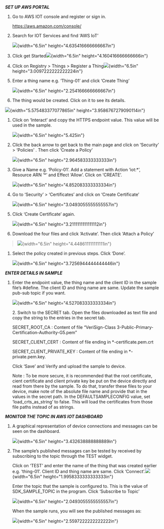 ***SET UP AWS PORTAL***

1.  Go to AWS IOT console and register or sign in.

    <https://aws.amazon.com/console/>

2.  Search for IOT Services and find ‘AWS IoT’

    ![](media/image1.png){width="6.5in" height="4.635416666666667in"}

3.  Click get Started![](media/image2.png){width="6.5in"
    height="4.160416666666666in"}

4.  Click on Registry &gt; Things &gt; Register a
    Thing![](media/image3.png){width="6.5in"
    height="3.0097222222222224in"}

5.  Enter a thing name e.g. ‘Thing-01’ and click ‘Create Thing’

    ![](media/image4.png){width="6.5in" height="2.254166666666667in"}

6.  The thing would be created. Click on it to see its details.

![](media/image5.PNG){width="5.575483377077865in"
height="3.9586767279090114in"}

1.  Click on ‘Interact’ and copy the HTTPS endpoint value. This value
    will be used in the sample.

    ![](media/image6.png){width="6.5in" height="5.425in"}

2.  Click the back arrow to get back to the main page and click on
    ‘Security’ &gt; ‘Policies’ . Then click ‘Create a Policy’

    ![](media/image7.png){width="6.5in" height="2.964583333333333in"}

3.  Give a Name e.g. ‘Policy-01’. Add a statement with Action ‘iot:\*’,
    Resource ARN ‘\*’ and Effect ‘Allow’. Click on ‘CREATE’.

    ![](media/image8.png){width="6.5in" height="4.852083333333334in"}

4.  Go to ‘Security’ &gt; ‘Certificates’ and click on ‘Create
    Certificate’

    ![](media/image9.png){width="6.5in" height="3.0493055555555557in"}

5.  Click ‘Create Certificate’ again.

    ![](media/image10.png){width="6.5in" height="3.2111111111111112in"}

6.  Download the four files and click ‘Activate’. Then click ‘Attach a
    Policy’

> ![](media/image11.png){width="6.5in" height="4.448611111111111in"}

1.  Select the policy created in previous steps. Click ‘Done’.

    ![](media/image12.png){width="6.5in" height="3.7256944444444446in"}

***ENTER DETAILS IN SAMPLE***

1.  Enter the endpoint value, the thing name and the client ID in the
    sample file’s \#define. The client ID and thing name are same.
    Update the sample pub-sub topic if you want.

    ![](media/image13.png){width="6.5in" height="4.527083333333334in"}

    2\. Switch to the SECRET tab. Open the files downloaded as text file and
    copy the string to the entries in the secret tab.

    SECRET\_ROOT\_CA : Content of file “VeriSign-Class
    3-Public-Primary-Certification-Authority-G5.pem”

    SECRET\_CLIENT\_CERT : Content of file ending in
    \*-certificate.pem.crt

    SECRET\_CLIENT\_PRIVATE\_KEY : Content of file ending in
    \*-private.pem.key.

    Click ‘Save’ and Verify and upload the sample to device.

    Note : To be more secure, it is recommended that the root
    certificate, cient certificate and client private key be put on the
    device directly and read from there by the sample. To do that,
    transfer these files to your device, make note of the absolute file
    name and provide that in the values in the secret path. In the
    DEFAULTSAMPLECONFIG value, set ‘load\_crts\_as\_string’ to false.
    This will load the certificates from those file paths instead of as
    strings.

***MONITOR THE TOPIC IN AWS IOT DASHBOARD***

1.  A graphical representation of device connections and messages can be
    seen on the dashboard.

    ![](media/image14.png){width="6.5in" height="3.432638888888889in"}

2.  The sample’s published messages can be tested by received by
    subscribing to the topic through the TEST widget.

    Click on ‘TEST’ and enter the name of the thing that was created
    earlier e.g. ‘thing-01’. Client ID and thing name are same. Click
    ‘Connect’.![](media/image15.png){width="6.5in"
    height="1.9958333333333333in"}

    Enter the topic that the sample is configured to. This is the value
    of SDK\_SAMPLE\_TOPIC in the program. Click ‘Subscribe to Topic’

    ![](media/image16.png){width="6.5in" height="2.0493055555555557in"}

    When the sample runs, you will see the published messages as:

    ![](media/image17.png){width="6.5in" height="2.5597222222222222in"}
